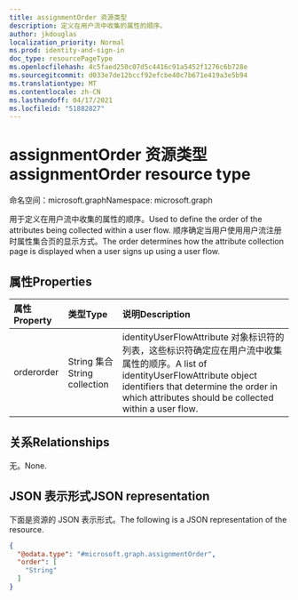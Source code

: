```yaml
---
title: assignmentOrder 资源类型
description: 定义在用户流中收集的属性的顺序。
author: jkdouglas
localization_priority: Normal
ms.prod: identity-and-sign-in
doc_type: resourcePageType
ms.openlocfilehash: 4c5faed250c07d5c4416c91a5452f1276c6b728e
ms.sourcegitcommit: d033e7de12bccf92efcbe40c7b671e419a3e5b94
ms.translationtype: MT
ms.contentlocale: zh-CN
ms.lasthandoff: 04/17/2021
ms.locfileid: "51882827"
---
```

# <a name="assignmentorder-resource-type"></a><span data-ttu-id="bdfaa-103">assignmentOrder 资源类型</span><span class="sxs-lookup"><span data-stu-id="bdfaa-103">assignmentOrder resource type</span></span>

<span data-ttu-id="bdfaa-104">命名空间：microsoft.graph</span><span class="sxs-lookup"><span data-stu-id="bdfaa-104">Namespace: microsoft.graph</span></span>

<span data-ttu-id="bdfaa-105">用于定义在用户流中收集的属性的顺序。</span><span class="sxs-lookup"><span data-stu-id="bdfaa-105">Used to define the order of the attributes being collected within a user flow.</span></span> <span data-ttu-id="bdfaa-106">顺序确定当用户使用用户流注册时属性集合页的显示方式。</span><span class="sxs-lookup"><span data-stu-id="bdfaa-106">The order determines how the attribute collection page is displayed when a user signs up using a user flow.</span></span>

## <a name="properties"></a><span data-ttu-id="bdfaa-107">属性</span><span class="sxs-lookup"><span data-stu-id="bdfaa-107">Properties</span></span>

|<span data-ttu-id="bdfaa-108">属性</span><span class="sxs-lookup"><span data-stu-id="bdfaa-108">Property</span></span>|<span data-ttu-id="bdfaa-109">类型</span><span class="sxs-lookup"><span data-stu-id="bdfaa-109">Type</span></span>|<span data-ttu-id="bdfaa-110">说明</span><span class="sxs-lookup"><span data-stu-id="bdfaa-110">Description</span></span>|
|:---|:---|:---|
|<span data-ttu-id="bdfaa-111">order</span><span class="sxs-lookup"><span data-stu-id="bdfaa-111">order</span></span>|<span data-ttu-id="bdfaa-112">String 集合</span><span class="sxs-lookup"><span data-stu-id="bdfaa-112">String collection</span></span>|<span data-ttu-id="bdfaa-113">identityUserFlowAttribute 对象标识符的列表，这些标识符确定应在用户流中收集属性的顺序。</span><span class="sxs-lookup"><span data-stu-id="bdfaa-113">A list of identityUserFlowAttribute object identifiers that determine the order in which attributes should be collected within a user flow.</span></span>|

## <a name="relationships"></a><span data-ttu-id="bdfaa-114">关系</span><span class="sxs-lookup"><span data-stu-id="bdfaa-114">Relationships</span></span>

<span data-ttu-id="bdfaa-115">无。</span><span class="sxs-lookup"><span data-stu-id="bdfaa-115">None.</span></span>

## <a name="json-representation"></a><span data-ttu-id="bdfaa-116">JSON 表示形式</span><span class="sxs-lookup"><span data-stu-id="bdfaa-116">JSON representation</span></span>

<span data-ttu-id="bdfaa-117">下面是资源的 JSON 表示形式。</span><span class="sxs-lookup"><span data-stu-id="bdfaa-117">The following is a JSON representation of the resource.</span></span>
<!-- {
  "blockType": "resource",
  "@odata.type": "microsoft.graph.assignmentOrder"
}
-->

``` json
{
  "@odata.type": "#microsoft.graph.assignmentOrder",
  "order": [
    "String"
  ]
}
```
